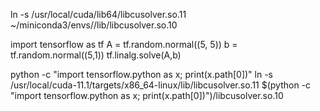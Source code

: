 ln -s /usr/local/cuda/lib64/libcusolver.so.11 ~/miniconda3/envs//lib/libcusolver.so.10

import tensorflow as tf A = tf.random.normal((5, 5)) b = tf.random.normal((5,1)) tf.linalg.solve(A,b)

python -c "import tensorflow.python as x; print(x.path[0])" ln -s /usr/local/cuda-11.1/targets/x86_64-linux/lib/libcusolver.so.11 $(python -c "import tensorflow.python as x; print(x.path[0])")/libcusolver.so.10
